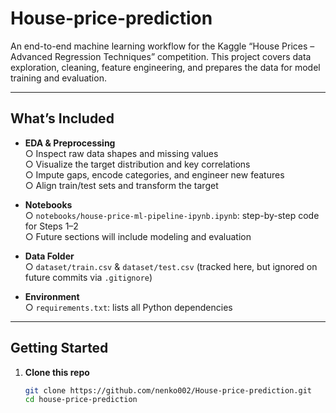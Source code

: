 # House-price-prediction

An end-to-end machine learning workflow for the Kaggle “House Prices – Advanced Regression Techniques” competition. This project covers data exploration, cleaning, feature engineering, and prepares the data for model training and evaluation.

---

## What’s Included

- **EDA & Preprocessing**  
  ○ Inspect raw data shapes and missing values  
  ○ Visualize the target distribution and key correlations  
  ○ Impute gaps, encode categories, and engineer new features  
  ○ Align train/test sets and transform the target

- **Notebooks**  
  ○ `notebooks/house-price-ml-pipeline-ipynb.ipynb`: step-by-step code for Steps 1–2  
  ○ Future sections will include modeling and evaluation

- **Data Folder**  
  ○ `dataset/train.csv` & `dataset/test.csv` (tracked here, but ignored on future commits via `.gitignore`)

- **Environment**  
  ○ `requirements.txt`: lists all Python dependencies

---

## Getting Started

1. **Clone this repo**  
   ```bash
   git clone https://github.com/nenko002/House-price-prediction.git
   cd house-price-prediction

